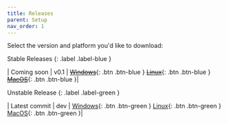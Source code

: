 ```yaml
---
title: Releases
parent: Setup
nav_order: 1
---
```


Select the version and platform you'd like to download:

Stable Releases
{: .label .label-blue }

| Coming soon | v0.1 | [~~Windows~~](){: .btn .btn-blue } [~~Linux~~](){: .btn .btn-blue } [~~MacOS~~](){: .btn .btn-blue }|

Unstable Release
{: .label .label-green }

| Latest commit | dev | [Windows](https://github.com/mne-tools/mne-cpp/releases/download/dev_build/mne-cpp-windows-x86_64.zip){: .btn .btn-green } [Linux](https://github.com/mne-tools/mne-cpp/releases/download/dev_build/mne-cpp-linux-x86_64.tar.gz){: .btn .btn-green } [MacOS](https://github.com/mne-tools/mne-cpp/releases/download/dev_build/mne-cpp-macos-x86_64.tar.gz){: .btn .btn-green }|
